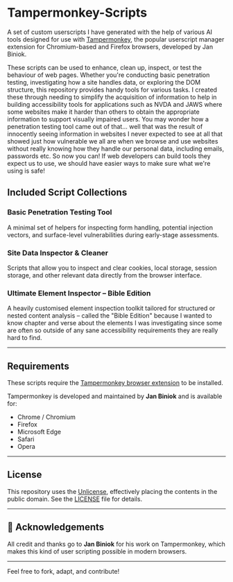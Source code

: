 # Tampermonkey-Scripts

A set of custom userscripts I have generated with the help of various AI tools designed for use with [Tampermonkey](https://www.tampermonkey.net/), the popular userscript manager extension for Chromium-based and Firefox browsers, developed by Jan Biniok.

These scripts can be used to enhance, clean up, inspect, or test the behaviour of web pages. Whether you're conducting basic penetration testing, investigating how a site handles data, or exploring the DOM structure, this repository provides handy tools for various tasks. I created these through needing to simplify the acquisition of information to help in building accessibility tools for applications such as NVDA and JAWS where some websites make it harder than others to obtain the appropriate information to support visually impaired users. You may wonder how a penetration testing tool came out of that... well that was the result of innocently seeing information in websites I never expected to see at all that showed just how vulnerable we all are when we browse and use websites without really knowing how they handle our personal data, including emails, passwords etc. So now you can!  If web developers can build tools they expect us to use, we should have easier ways to make sure what we're using is safe!

## Included Script Collections

### Basic Penetration Testing Tool
A minimal set of helpers for inspecting form handling, potential injection vectors, and surface-level vulnerabilities during early-stage assessments.

### Site Data Inspector & Cleaner
Scripts that allow you to inspect and clear cookies, local storage, session storage, and other relevant data directly from the browser interface.

### Ultimate Element Inspector – Bible Edition
A heavily customised element inspection toolkit tailored for structured or nested content analysis – called the "Bible Edition" because I wanted to know chapter and verse about the elements I was investigating since some are often so outside of any sane accessibility requirements they are really hard to find.

---

## Requirements

These scripts require the [Tampermonkey browser extension](https://www.tampermonkey.net/) to be installed.

Tampermonkey is developed and maintained by **Jan Biniok** and is available for:

- Chrome / Chromium
- Firefox
- Microsoft Edge
- Safari
- Opera

---

## License

This repository uses the [Unlicense](https://unlicense.org/), effectively placing the contents in the public domain. See the [LICENSE](./LICENSE) file for details.

---

## 🤝 Acknowledgements

All credit and thanks go to **Jan Biniok** for his work on Tampermonkey, which makes this kind of user scripting possible in modern browsers.

---

Feel free to fork, adapt, and contribute!
